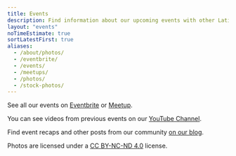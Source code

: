 ```yaml
---
title: Events
description: Find information about our upcoming events with other Latinx in Tech.
layout: "events"
noTimeEstimate: true
sortLatestFirst: true
aliases:
  - /about/photos/
  - /eventbrite/
  - /events/
  - /meetups/
  - /photos/
  - /stock-photos/
---
```


See all our events on [Eventbrite](https://techqueria.eventbrite.com) or [Meetup](https://meetup.com/techqueria/).

You can see videos from previous events on our [YouTube Channel](https://www.youtube.com/channel/UCUhXR0BOgyqrS1E_Sr4PVjQ).

Find event recaps and other posts from our community [on our blog](/blog/).

Photos are licensed under a [CC BY-NC-ND 4.0](https://creativecommons.org/licenses/by-nc-nd/4.0/) license.
